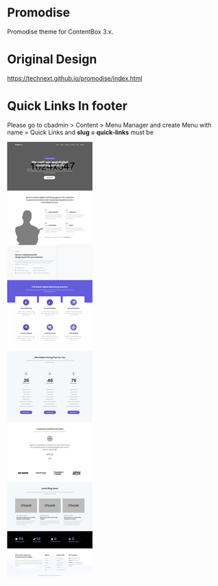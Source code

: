 # Promodise
Promodise theme for ContentBox 3.x.

# Original Design
https://technext.github.io/promodise/index.html

# Quick Links In footer
Please go to cbadmin > Content > Menu Manager and create Menu with name = Quick Links and **slug = quick-links** must be 

<img src="https://raw.githubusercontent.com/LucidSolutions/cbpromodise/master/screenshot.png" class="img-responsive">
